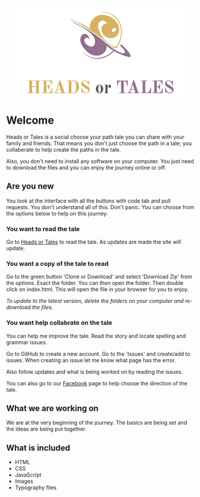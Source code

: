 <div align='center'><a href='https://stoddard-david.github.io/heads-or-tales/'><img src='assets/basic/logoText.jpg' alt='HEADS or TALES' /></a></div>

# Welcome
Heads or Tales is a social choose your path tale you can share with your family and friends. That means you don't just choose the path in a tale; you collaberate to help create the paths in the tale.

Also, you don't need to install any software on your computer. You just need to download the files and you can enjoy the journey online or off.

## Are you new
You look at the interface with all the buttons with code tab and pull requests. You don't understand all of this. Don't panic. You can choose from the options below to help on this journey.

### You want to read the tale
Go to [Heads or Tales](https://stoddard-david.github.io/heads-or-tales/) to read the tale. As updates are made the site will update.

### You want a copy of the tale to read
Go to the green button 'Clone or Download' and select 'Download Zip' from the options. Exact the folder. You can then open the folder. Then double click on index.html. This will open the file in your browser for you to enjoy.

*To update to the latest version, delete the folders on your computer and re-download the files.*

### You want help collabrate on the tale
You can help me improve the tale. Read the story and locate spelling and grammar issues. 

Go to GitHub to create a new account. Go to the 'Issues' and create/add to issues. When creating an issue let me know what page has the error.

Also follow updates and what is being worked on by reading the issues.

You can also go to our [Facebook](https://www.facebook.com/ChooseHeadsOrTales) page to help choose the direction of the tale.

## What we are working on
We are at the very beginning of the journey. The basics are being set and the ideas are being put together.

## What is included
* HTML
* CSS
* JavaScript
* Images
* Typography files
